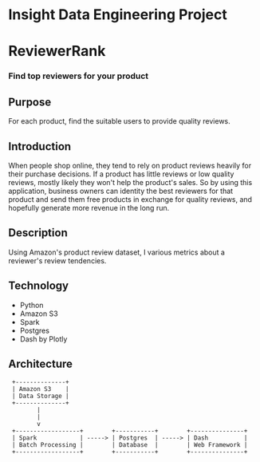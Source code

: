 # Insight Data Engineering Project
# ReviewerRank
### Find top reviewers for your product


## Purpose
For each product, find the suitable users to provide quality reviews.


## Introduction
When people shop online, they tend to rely on product reviews heavily for their purchase decisions. If a product has little reviews or low quality reviews, mostly likely they won't help the product's sales. So by using this application, business owners can identity the best reviewers for that product and send them free products in exchange for quality reviews, and hopefully generate more revenue in the long run.

## Description
Using Amazon's product review dataset, I various metrics about a reviewer's review tendencies.


## Technology
* Python
* Amazon S3
* Spark
* Postgres
* Dash by Plotly


## Architecture
```
 +--------------+
 | Amazon S3    |
 | Data Storage |
 +--------------+
        |
        |
        v
 +------------------+        +-----------+        +---------------+
 | Spark            | -----> | Postgres  | -----> | Dash          |
 | Batch Processing |        | Database  |        | Web Framework |
 +------------------+        +-----------+        +---------------+
```
